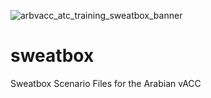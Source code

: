 ![arbvacc_atc_training_sweatbox_banner](https://github.com/user-attachments/assets/056022ee-debb-48bf-b4f0-5e20636d3b1e)
# sweatbox
Sweatbox Scenario Files for the Arabian vACC
